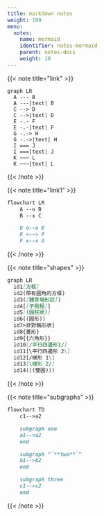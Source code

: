 ```yaml
---
title: markdown notes
weight: 100
menu:
  notes:
    name: mermaid
    identifier: notes-mermaid
    parent: notes-docs
    weight: 10
---
```


{{< note title="link" >}}

<pre><code class="language-shell">graph LR
  A --- B
  A ---|text| B
  C --> D
  C -->|text| D
  E -.- F
  E -.-|text| F
  G -.-> H
  G -.->|text| H
  I === J
  I ===|text| J
  K ~~~ L
  K ~~~|text| L
</code></pre>

{{< /note >}}



{{< note title="link1" >}}

```markdown
flowchart LR
    A --o B
    B --x C

    D o--o E
    E <--> F
    F x--x G
```

{{< /note >}}



{{< note title="shapes" >}}

```markdown
graph LR
  id1[方框]
  id2(帶有圓角的方框)
  id3([體育場形狀])
  id4[[子例程]]
  id5[(圓柱狀)]
  id6((圓形))
  id7>非對稱形狀]
  id8{菱形}
  id9{{六角形}}
  id10[/平行四邊形1/]
  id11[\平行四邊形 2\]
  id12[/梯形 1\]
  id13[\梯形 2/]
  id14(((雙圓)))
```

{{< /note >}}



{{< note title="subgraphs" >}}

```markdown
flowchart TD
    c1-->a2

    subgraph one
    a1-->a2
    end

    subgraph "`**two**`"
    b1-->b2
    end

    subgraph three
    c1-->c2
    end
```

{{< /note >}}
